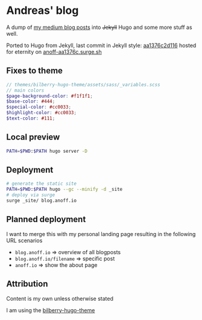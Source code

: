 # Andreas' blog

A dump of [my medium blog posts](https://medium.com/@an0xff) into ~~Jekyll~~ Hugo and 
some more stuff as well.

Ported to Hugo from Jekyll, last commit in Jekyll style: [aa1376c2d116](https://github.com/anoff/blog/tree/aa1376c2d116d8075ce6ae76a75b1920c35eb6e5) hosted for eternity on [anoff-aa1376c.surge.sh](//anoff-aa1376c.surge.sh/)

## Fixes to theme

```scss
// themes/bilberry-hugo-theme/assets/sass/_variables.scss
// main colors
$page-background-color: #f1f1f1;
$base-color: #444;
$special-color: #cc0033;
$highlight-color: #cc0033;
$text-color: #111;
```

## Local preview

```sh
PATH=$PWD:$PATH hugo server -D
```

## Deployment

```sh
# generate the static site
PATH=$PWD:$PATH hugo --gc --minify -d _site
# deploy via surge
surge _site/ blog.anoff.io
```

## Planned deployment

I want to merge this with my personal landing page resulting in the following URL scenarios

- `blog.anoff.io` => overview of all blogposts
- `blog.anoff.io/filename` => specific post
- `anoff.io` => show the about page

## Attribution

Content is my own unless otherwise stated

I am using the [bilberry-hugo-theme](https://github.com/Lednerb/bilberry-hugo-theme)